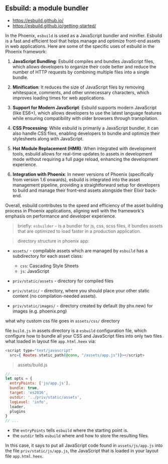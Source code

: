 ## Esbuild: a module bundler

- https://esbuild.github.io/
- https://esbuild.github.io/getting-started/

In the Phoenix, `esbuild` is used as a JavaScript bundler and minifier.
Esbuild is a fast and efficient tool that helps manage and optimize front-end
assets in web applications.
Here are some of the specific uses of esbuild in the Phoenix framework:

1. **JavaScript Bundling**:
Esbuild compiles and bundles JavaScript files, which allows developers to
organize their code better and reduce the number of HTTP requests by combining
multiple files into a single bundle.

2. **Minification**:
It reduces the size of JavaScript files by removing whitespace, comments, and
other unnecessary characters, which improves loading times for web applications.

3. **Support for Modern JavaScript**:
Esbuild supports modern JavaScript (like ES6+), which allows developers to use
the latest language features while ensuring compatibility with older browsers
through transpilation.

4. **CSS Processing**:
While esbuild is primarily a JavaScript bundler, it can also handle CSS files,
enabling developers to bundle and optimize their stylesheets along with JavaScript.

5. **Hot Module Replacement (HMR)**:
When integrated with development tools, esbuild allows for real-time updates to
assets in development mode without requiring a full page reload, enhancing
the development experience.

6. **Integration with Phoenix**: In newer versions of Phoenix (specifically
from version 1.6 onwards), esbuild is integrated into the asset management
pipeline, providing a straightforward setup for developers to build and manage
their front-end assets alongside their Elixir back-end.

Overall, esbuild contributes to the speed and efficiency of the asset building
process in Phoenix applications, aligning well with the framework's emphasis on
performance and developer experience.


> briefly:
`esbuilder` - is a bundler for js, css, scss files,
it bundles assets that are optimized to load faster in a production application.


> directory structure in phoenix app:

- `assets/` - compilable assets which are managed by `esbuild`
  has a subdirectory for each asset class:
  - `css`: Cascading Style Sheets
  - `js`: JavaScript

- `priv/static/assets` - directory for compiled files

- `priv/static/` - directory, where you should place your other static content
(no compilation-needed assets).

- `priv/static/images/` - directory created by default (by phx.new) for images
  (e.g. phoenix.png)


what why custom css file goes in `assets/css/` directory


file `build.js` in assets directory is a `esbuild` configuration file, which
configure how to bundle all your CSS and JavaScript files into only two files
what loaded in layout file `app.html.heex` via:


```heex
<script type="text/javascript"
  src={ Routes.static_path(@conn, "/assets/app.js")}></script>
```

> assets/build.js
```js
// ...
let opts = {
  entryPoints: ['js/app.js'],
  bundle: true,
  target: 'es2016',
  outdir: '../priv/static/assets',
  logLevel: 'info',
  loader,
  plugins
}
// ...
```

- the `entryPoints` tells `esbuild` where the starting point is.
- the `outdir` tells `esbuild` where and how to store the resulting files.

In this case, it says to put all JavaScript code found in `assets/js/app.js`
into the file `priv/static/js/app.js`,
the JavaScript that is loaded in your layout file `app.html.heex`.

